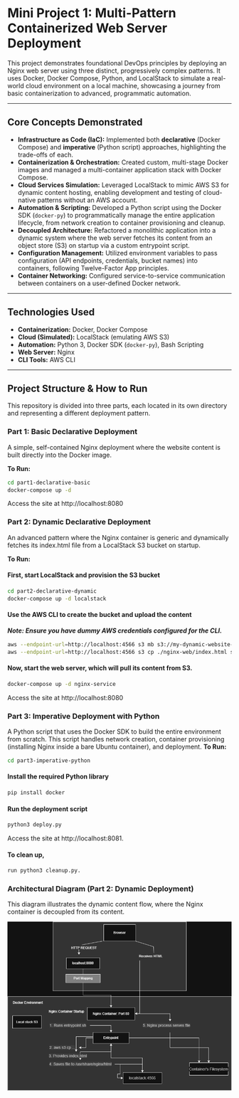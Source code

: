 # Mini Project 1: Multi-Pattern Containerized Web Server Deployment

This project demonstrates foundational DevOps principles by deploying an Nginx web server using three distinct, progressively complex patterns. It uses Docker, Docker Compose, Python, and LocalStack to simulate a real-world cloud environment on a local machine, showcasing a journey from basic containerization to advanced, programmatic automation.

---

## Core Concepts Demonstrated

*   **Infrastructure as Code (IaC):** Implemented both **declarative** (Docker Compose) and **imperative** (Python script) approaches, highlighting the trade-offs of each.
*   **Containerization & Orchestration:** Created custom, multi-stage Docker images and managed a multi-container application stack with Docker Compose.
*   **Cloud Services Simulation:** Leveraged LocalStack to mimic AWS S3 for dynamic content hosting, enabling development and testing of cloud-native patterns without an AWS account.
*   **Automation & Scripting:** Developed a Python script using the Docker SDK (`docker-py`) to programmatically manage the entire application lifecycle, from network creation to container provisioning and cleanup.
*   **Decoupled Architecture:** Refactored a monolithic application into a dynamic system where the web server fetches its content from an object store (S3) on startup via a custom entrypoint script.
*   **Configuration Management:** Utilized environment variables to pass configuration (API endpoints, credentials, bucket names) into containers, following Twelve-Factor App principles.
*   **Container Networking:** Configured service-to-service communication between containers on a user-defined Docker network.

---

## Technologies Used

*   **Containerization:** Docker, Docker Compose
*   **Cloud (Simulated):** LocalStack (emulating AWS S3)
*   **Automation:** Python 3, Docker SDK (`docker-py`), Bash Scripting
*   **Web Server:** Nginx
*   **CLI Tools:** AWS CLI

---

## Project Structure & How to Run

This repository is divided into three parts, each located in its own directory and representing a different deployment pattern.

### Part 1: Basic Declarative Deployment
A simple, self-contained Nginx deployment where the website content is built directly into the Docker image.

**To Run:**
````bash
cd part1-declarative-basic
docker-compose up -d
````
Access the site at http://localhost:8080

### Part 2: Dynamic Declarative Deployment
An advanced pattern where the Nginx container is generic and dynamically fetches its index.html file from a LocalStack S3 bucket on startup.

**To Run:**
#### First, start LocalStack and provision the S3 bucket
```bash 
cd part2-declarative-dynamic
docker-compose up -d localstack
```

#### Use the AWS CLI to create the bucket and upload the content
<i>__Note: Ensure you have dummy AWS credentials configured for the CLI.__</i>
```bash
aws --endpoint-url=http://localhost:4566 s3 mb s3://my-dynamic-website-bucket
aws --endpoint-url=http://localhost:4566 s3 cp ./nginx-web/index.html s3://my-dynamic-website-bucket/
```
#### Now, start the web server, which will pull its content from S3.
```bash
docker-compose up -d nginx-service
```
Access the site at http://localhost:8080

### Part 3: Imperative Deployment with Python
A Python script that uses the Docker SDK to build the entire environment from scratch. This script handles network creation, container provisioning (installing Nginx inside a bare Ubuntu container), and deployment.
**To Run:**
``` bash 
cd part3-imperative-python
```
#### Install the required Python library
```bash
pip install docker
```
#### Run the deployment script
```bash
python3 deploy.py
```
Access the site at http://localhost:8081.

#### To clean up, 
```bash
run python3 cleanup.py.
```

### Architectural Diagram (Part 2: Dynamic Deployment)
This diagram illustrates the dynamic content flow, where the Nginx container is decoupled from its content.

![Architecture Diagram](./src/architecture-diagram.png)
